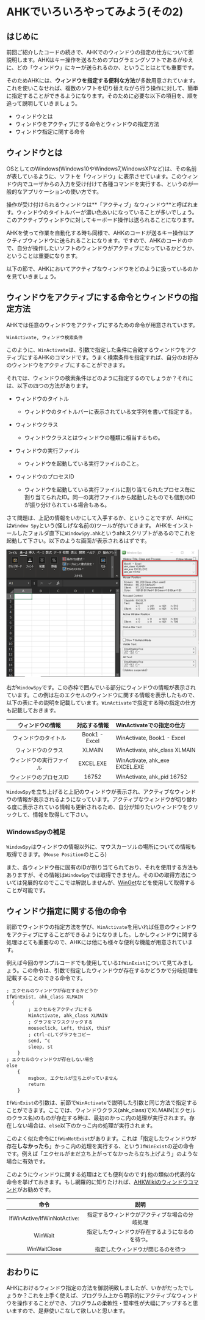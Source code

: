 <link href="./css/path/to/hoge.css" rel="stylesheet"></link>

# AHKでいろいろやってみよう(その2)

## はじめに

前回ご紹介したコードの続きで、AHKでのウィンドウの指定の仕方について御説明します。AHKはキー操作を送るためのプログラミングソフトであるがゆえに、どの「ウィンドウ」にキーが送られるのか、ということはとても重要です。

そのためAHKには、**ウィンドウを指定する便利な方法**が多数用意されています。これを使いこなせれば、複数のソフトを切り替えながら行う操作に対して、簡単に指定することができるようになります。そのために必要な以下の項目を、順を追って説明していきましょう。

* ウィンドウとは
* ウィンドウをアクティブにする命令とウィンドウの指定方法
* ウィンドウ指定に関する命令

## ウィンドウとは

OSとしてのWindows(Windows10やWindows7,WindowsXPなど)は、その名前が表しているように、ソフトを「ウィンドウ」に表示させています。このウィンドウ内でユーザからの入力を受け付けて各種コマンドを実行する、というのが一般的なアプリケーションの使い方です。

操作が受け付けられるウィンドウは**「アクティブ」なウィンドウ**と呼ばれます。ウィンドウのタイトルバーが濃い色あいになっていることが多いでしょう。このアクティブウィンドウに対してキーボード操作は送られることになります。

AHKを使って作業を自動化する時も同様で、AHKのコードが送るキー操作はアクティブウィンドウに送られることになります。ですので、AHKのコードの中で、自分が操作したいソフトのウィンドウがアクティブになっているかどうか、ということは重要になります。

以下の節で、AHKにおいてアクティブなウィンドウをどのように扱っているのかを見ていきましょう。

## ウィンドウをアクティブにする命令とウィンドウの指定方法

AHKでは任意のウィンドウをアクティブにするための命令が用意されています。

```
WinActivate, ウィンドウ検索条件
```

このように、`WinActivate`は、引数で指定した条件に合致するウィンドウをアクティブにするAHKのコマンドです。うまく検索条件を指定すれば、自分のお好みのウィンドウをアクティブにすることができます。

それでは、ウィンドウの検索条件はどのように指定するのでしょうか？それには、以下の四つの方法があります。

* ウィンドウのタイトル       
	
	* ウィンドウのタイトルバーに表示されている文字列を書いて指定する。

* ウィンドウクラス

	* ウィンドウクラスとはウィンドウの種類に相当するもの。

* ウィンドウの実行ファイル

	* ウィンドウを起動している実行ファイルのこと。

* ウィンドウのプロセスID

	* ウィンドウを起動している実行ファイルに割り当てられたプロセス毎に割り当てられたID。同一の実行ファイルから起動したものでも個別のIDが振り分けられている場合もある。

さて問題は、上記の情報をいかにして入手するか、ということですが、AHKには`Window Spy`という(怪しげな名前の)ツールが付いてきます。
AHKをインストールしたフォルダ直下に`WindowSpy.ahk`というahkスクリプトがあるのでこれを起動して下さい。以下のような画面が表示されるはずです。

![WindowSpyの説明](./png/windowSpy.png)

右が`WindowSpy`です。この赤枠で囲んでいる部分にウィンドウの情報が表示されています。この例は左のエクセルのウィンドウに関する情報を表示したもので、以下の表にその説明を記載しています。`WinActivate`で指定する時の指定の仕方も記載しておきます。

|ウィンドウの情報|対応する情報|WinActivateでの指定の仕方|
|:--------------:|:----------:|:------------------------|
|ウィンドウのタイトル|Book1 - Excel|WinActivate, Book1 - Excel|
|ウィンドウのクラス|XLMAIN|WinActivate, ahk_class XLMAIN|
|ウィンドウの実行ファイル|EXCEL.EXE|WinActivate, ahk_exe EXCEL.EXE|
|ウィンドウのプロセスID|16752|WinActivate, ahk_pid 16752|

`WindowSpy`を立ち上げると上記のウィンドウが表示され、アクティブなウィンドウの情報が表示されるようになっています。アクティブなウィンドウが切り替わる度に表示されている情報も更新されるため、自分が知りたいウィンドウをクリックして、情報を取得して下さい。

### WindowsSpyの補足

`WindowSpy`はウィンドウの情報以外に、マウスカーソルの場所についての情報も取得できます。(`Mouse Position`のところ)

また、各ウィンドウ毎に固有のIDが割り当てられており、それを使用する方法もありますが、その情報は`WindowSpy`では取得できません。そのIDの取得方法については発展的なのでここでは解説しませんが、[WinGet](http://ahkwiki.net/WinGet)などを使用して取得することが可能です。

## ウィンドウ指定に関する他の命令

前節でウィンドウの指定方法を学び、`WinActivate`を用いれば任意のウィンドウをアクティブにすることができるようになりました。しかしウィンドウに関する処理はとても重要なので、AHKには他にも様々な便利な機能が用意されています。

例えば今回のサンプルコードでも使用している`IfWinExist`について見てみましょう。この命令は、引数で指定したウィンドウが存在するかどうかで分岐処理を記載することのできる命令です。
  
```
; エクセルのウィンドウが存在するかどうか
IfWinExist, ahk_class XLMAIN
  {
		; エクセルをアクティブにする
		WinActivate, ahk_class XLMAIN
		; グラフをマウスクリックする
		mouseclick, Left, thisX, thisY
		; ctrl-cしてグラフをコピー
		send, ^c
		sleep, st
	}
; エクセルのウィンドウが存在しない場合
else
	{ 
		msgbox, エクセルが立ち上がっていません
		return
	}
```

`IfWinExist`の引数は、前節で`WinActivate`で説明した引数と同じ方法で指定することができます。ここでは、ウィンドウクラス(ahk_class)でXLMAIN(エクセルのクラス名)のものが存在する時は、最初のかっこ内の処理が実行されます。存在しない場合は、`else`以下のかっこ内の処理が実行されます。

このよく似た命令に`IfWinNotExist`があります。これは「指定したウィンドウが存在**しなかったら**」かっこ内の処理を実行する、という`IfWinExist`の逆の命令です。例えば「エクセルがまだ立ち上がってなかったら立ち上げよう」のような場合に有効です。

このようにウィンドウに関する処理はとても便利なのですj.他の類似の代表的な命令を挙げておきます。もし網羅的に知りたければ、[AHKWikiのウィンドウコマンド](http://ahkwiki.net/Commands_Category#window)がお勧めです。

|命令             |説明           |
|:---------------:|:-------------:|
|IfWinActive/IfWinNotActive:|指定するウィンドウがアクティブな場合の分岐処理|
|WinWait          |指定したウィンドウが存在するようになるのを待つ。|
|WinWaitClose     |指定したウィンドウが閉じるのを待つ|

## おわりに

AHKにおけるウィンドウ指定の方法を御説明致しましたが、いかがだったでしょうか？これを上手く使えば、プログラム上から明示的にアクティブなウィンドウを操作することができ、プログラムの柔軟性・堅牢性が大幅にアップすると思いますので、是非使いこなして欲しいと思います。
